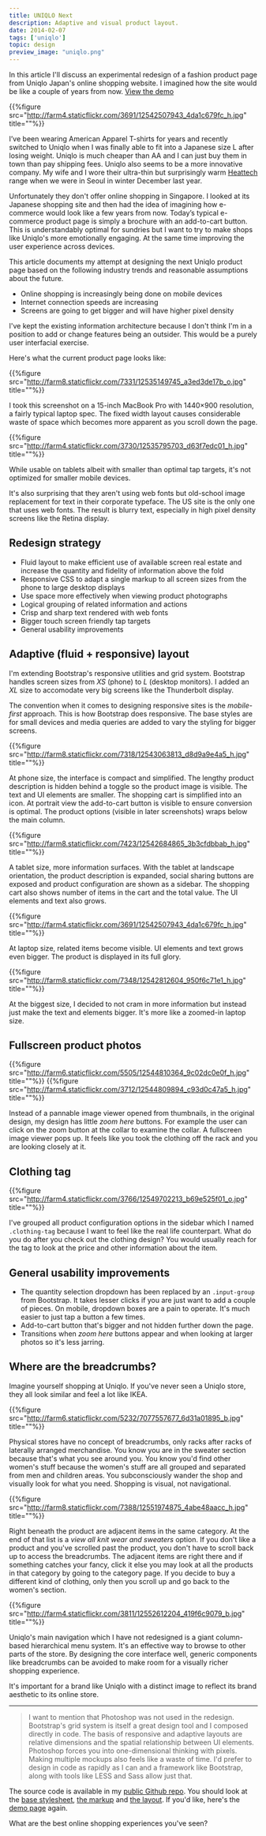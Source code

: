 ```yaml
---
title: UNIQLO Next
description: Adaptive and visual product layout.
date: 2014-02-07
tags: ['uniqlo']
topic: design
preview_image: "uniqlo.png"
---
```


In this article I'll discuss an experimental redesign of a fashion product page from Uniqlo Japan's online shopping website. I imagined how the site would be like a couple of years from now. [View the demo](/uniqlo-next-demo)

{{%figure src="http://farm4.staticflickr.com/3691/12542507943_4da1c679fc_h.jpg" title=""%}}

I’ve been wearing American Apparel T-shirts for years and recently switched to Uniqlo when I was finally able to fit into a Japanese size L after losing weight. Uniqlo is much cheaper than AA and I can just buy them in town than pay shipping fees. Uniqlo also seems to be a more innovative company. My wife and I wore their ultra-thin but surprisingly warm [Heattech](http://www.uniqlo.com/jp/global/L3/us/men.html) range when we were in Seoul in winter December last year.

Unfortunately they don't offer online shopping in Singapore. I looked at its Japanese shopping site and then had the idea of imagining how e-commerce would look like a few years from now. Today’s typical e-commerce product page is simply a brochure with an add-to-cart button. This is understandably optimal for sundries but I want to try to make shops like Uniqlo's more emotionally engaging. At the same time improving the user experience across devices.

This article documents my attempt at designing the next Uniqlo product page based on the following industry trends and reasonable assumptions about the future.

* Online shopping is increasingly being done on mobile devices
* Internet connection speeds are increasing
* Screens are going to get bigger and will have higher pixel density

I've kept the existing information architecture because I don't think I'm in a position to add or change features being an outsider. This would be a purely user interfacial exercise.

Here's what the current product page looks like:

{{%figure src="http://farm8.staticflickr.com/7331/12535149745_a3ed3de17b_o.jpg" title=""%}}

I took this screenshot on a 15-inch MacBook Pro with 1440&times;900 resolution, a fairly typical laptop spec. The fixed width layout causes considerable waste of space which becomes more apparent as you scroll down the page.

{{%figure src="http://farm4.staticflickr.com/3730/12535795703_d63f7edc01_h.jpg" title=""%}}

While usable on tablets albeit with smaller than optimal tap targets, it's not optimized for smaller mobile devices.

It's also surprising that they aren't using web fonts but old-school image replacement for text in their corporate typeface. The US site is the only one that uses web fonts. The result is blurry text, especially in high pixel density screens like the Retina display.

## Redesign strategy

* Fluid layout to make efficient use of available screen real estate and increase the quantity and fidelity of information above the fold
* Responsive CSS to adapt a single markup to all screen sizes from the phone to large desktop displays
* Use space more effectively when viewing product photographs
* Logical grouping of related information and actions
* Crisp and sharp text rendered with web fonts
* Bigger touch screen friendly tap targets
* General usability improvements

## Adaptive (fluid + responsive) layout

I'm extending Bootstrap's responsive utilities and grid system. Bootstrap handles screen sizes from _XS_ (phone) to _L_ (desktop monitors). I added an _XL_ size to accomodate very big screens like the Thunderbolt display.

The convention when it comes to designing responsive sites is the _mobile-first_ approach. This is how Bootstrap does responsive. The base styles are for small devices and media queries are added to vary the styling for bigger screens.

{{%figure src="http://farm8.staticflickr.com/7318/12543063813_d8d9a9e4a5_h.jpg" title=""%}}

At phone size, the interface is compact and simplified. The lengthy product description is hidden behind a toggle so the product image is visible. The text and UI elements are smaller. The shopping cart is simplified into an icon. At portrait view the add-to-cart button is visible to ensure conversion is optimal. The product options (visible in later screenshots) wraps below the main column.

{{%figure src="http://farm8.staticflickr.com/7423/12542684865_3b3cfdbbab_h.jpg" title=""%}}

A tablet size, more information surfaces. With the tablet at landscape orientation, the product description is expanded, social sharing buttons are exposed and product configuration are shown as a sidebar. The shopping cart also shows number of items in the cart and the total value. The UI elements and text also grows.

{{%figure src="http://farm4.staticflickr.com/3691/12542507943_4da1c679fc_h.jpg" title=""%}}

At laptop size, related items become visible. UI elements and text grows even bigger. The product is displayed in its full glory.

{{%figure src="http://farm8.staticflickr.com/7348/12542812604_950f6c71e1_h.jpg" title=""%}}

At the biggest size, I decided to not cram in more information but instead just make the text and elements bigger. It's more like a zoomed-in laptop size.

## Fullscreen product photos

{{%figure src="http://farm6.staticflickr.com/5505/12544810364_9c02dc0e0f_h.jpg" title=""%}}
{{%figure src="http://farm4.staticflickr.com/3712/12544809894_c93d0c47a5_h.jpg" title=""%}}

Instead of a pannable image viewer opened from thumbnails, in the original design, my design has little _zoom here_ buttons. For example the user can click on the zoom button at the collar to examine the collar. A fullscreen image viewer pops up. It feels like you took the clothing off the rack and you are looking closely at it.

## Clothing tag

{{%figure src="http://farm4.staticflickr.com/3766/12549702213_b69e525f01_o.jpg" title=""%}}

I've grouped all product configuration options in the sidebar which I named `.clothing-tag` because I want to feel like the real life counterpart. What do you do after you check out the clothing design? You would usually reach for the tag to look at the price and other information about the item.

## General usability improvements

* The quantity selection dropdown has been replaced by an `.input-group` from Bootstrap. It takes lesser clicks if you are just want to add a couple of pieces. On mobile, dropdown boxes are a pain to operate. It's much easier to just tap a button a few times.
* Add-to-cart button that's bigger and not hidden further down the page.
* Transitions when _zoom here_ buttons appear and when looking at larger photos so it's less jarring.

## Where are the breadcrumbs?

Imagine yourself shopping at Uniqlo. If you've never seen a Uniqlo store, they all look similar and feel a lot like IKEA.

{{%figure src="http://farm6.staticflickr.com/5232/7077557677_6d31a01895_b.jpg" title=""%}}

Physical stores have no concept of breadcrumbs, only racks after racks of laterally arranged merchandise. You know you are in the sweater section because that's what you see around you. You know you'd find other women's stuff because the women's stuff are all grouped and separated from men and children areas. You subconsciously wander the shop and visually look for what you need. Shopping is visual, not navigational.

{{%figure src="http://farm8.staticflickr.com/7388/12551974875_4abe48aacc_h.jpg" title=""%}}

Right beneath the product are adjacent items in the same category. At the end of that list is a _view all knit wear and sweaters_ option. If you don't like a product and you've scrolled past the product, you don't have to scroll back up to access the breadcrumbs. The adjacent items are right there and if something catches your fancy, click it else you may look at all the products in that category by going to the category page. If you decide to buy a different kind of clothing, only then you scroll up and go back to the women's section.

{{%figure src="http://farm4.staticflickr.com/3811/12552612204_419f6c9079_b.jpg" title=""%}}

Uniqlo's main navigation which I have not redesigned is a giant column-based hierarchical menu system. It's an effective way to browse to other parts of the store. By designing the core interface well, generic components like breadcrumbs can be avoided to make room for a visually richer shopping experience.

It's important for a brand like Uniqlo with a distinct image to reflect its brand aesthetic to its online store.

---

> I want to mention that Photoshop was not used in the redesign. Bootstrap's grid system is itself a great design tool and I composed directly in code. The basis of responsive and adaptive layouts are relative dimensions and the spatial relationship between UI elements. Photoshop forces you into one-dimensional thinking with pixels. Making multiple mockups also feels like a waste of time. I'd prefer to design in code as rapidly as I can and a framework like Bootstrap, along with tools like LESS and Sass allow just that.

The source code is available in my [public Github repo](https://github.com/aentan/aenism). You should look at the [base stylesheet](https://github.com/aentan/aenism/blob/master/source/assets/stylesheets/uniqlo.scss), [the markup](https://github.com/aentan/aenism/blob/master/source/uniqlo-next-demo.html.erb) and [the layout](https://github.com/aentan/aenism/blob/master/source/layouts/uniqlo.erb). If you'd like, here's the [demo page](/uniqlo-next-demo) again.

What are the best online shopping experiences you've seen?
